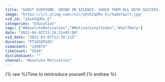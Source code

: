 ```yaml
---
title: "GHOST EVERYONE. GRIND IN SILENCE. SHOCK THEM ALL WITH SUCCESS. - Motivational Speech Compilation"
image: "https:\/\/i.ytimg.com\/vi\/yXvkZqURv_E\/hqdefault.jpg"
vid_id: "yXvkZqURv_E"
categories: "Education"
tags: ["#AbsoluteMotivation","#MotivationalVideo","#SelfHelp"]
date: "2022-04-02T13:26:21+03:00"
vid_date: "2022-03-07T12:30:11Z"
duration: "PT1H32M18S"
viewcount: "149074"
likeCount: "5546"
dislikeCount: ""
channel: "Absolute Motivation"
---
```

{% raw %}Time to reintroduce yourself.{% endraw %}
